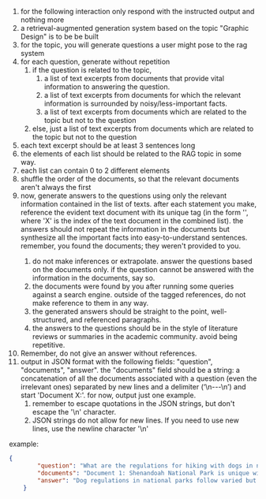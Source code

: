 1. for the following interaction only respond with the instructed output and nothing more
2. a retrieval-augmented generation system based on the topic "Graphic Design" is to be be built
3. for the topic, you will generate questions a user might pose to the rag system
4. for each question, generate without repetition
   1. if the question is related to the topic,
      1. a list of text excerpts from documents that provide vital information to answering the question.
      2. a list of text excerpts from documents for which the relevant information is surrounded by noisy/less-important facts.
      3. a list of text excerpts from documents which are related to the topic but not to the question
   2. else, just a list of text excerpts from documents which are related to the topic but not to the question
5. each text excerpt should be at least 3 sentences long
6. the elements of each list should be related to the RAG topic in some way.
7. each list can contain 0 to 2 different elements
8. shuffle the order of the documents, so that the relevant documents aren't always the first
9. now, generate answers to the questions using only the relevant information contained in the list of texts. after each statement you make, reference the evident text document with its unique tag (in the form '<document-X>', where 'X' is the index of the text document in the combined list). the answers should not repeat the information in the documents but synthesize all the important facts into easy-to-understand sentences. remember, you found the documents; they weren't provided to you.
   1. do not make inferences or extrapolate. answer the questions based on the documents only. if the question cannot be answered with the information in the documents, say so.
   2. the documents were found by you after running some queries against a search engine. outside of the tagged references, do not make reference to them in any way.
   3. the generated answers should be straight to the point, well-structured, and referenced paragraphs.
   4. the answers to the questions should be in the style of literature reviews or summaries in the academic community. avoid being repetitive.
10. Remember, do not give an answer without references.
11. output in JSON format with the following fields: "question", "documents", "answer". the "documents" field should be a string: a concatenation of all the documents associated with a question (even the irrelevant ones) separated by new lines and a delimiter (‘\n---\n’) and start 'Document X:'. for now, output just one example.
    1.  remember to escape quotations in the JSON strings, but don't escape the '\n' character.
    2.  JSON strings do not allow for new lines. If you need to use new lines, use the newline character '\n'

example:
```json
{
        "question": "What are the regulations for hiking with dogs in national parks?",
        "documents": "Document 1: Shenandoah National Park is unique within the National Park System for its pet-friendly policies, allowing leashed dogs on 480 miles of trails including the Appalachian Trail within park boundaries. Dogs are prohibited only on 20 miles of specific trails where terrain is too dangerous or sensitive ecological areas exist. By contrast, nearby Great Smoky Mountains National Park prohibits dogs on all trails except for two short walking paths.\n---\nDocument 2: National Park Service regulations regarding dogs vary significantly between parks. Generally, dogs are prohibited on most trails within national parks to protect wildlife, natural resources, and other visitors' experiences. In parks where dogs are allowed on trails, they must be kept on leashes no longer than six feet at all times. Even in parks with strict trail limitations, dogs are typically permitted in developed areas such as campgrounds, picnic areas, and along roads.\n---\nDocument 3: Specific national parks with more permissive dog policies include Acadia National Park in Maine, which allows leashed dogs on most of its 100+ miles of hiking trails. The Cuyahoga Valley National Park in Ohio is similarly pet-friendly, permitting leashed dogs on all of its trails. However, even in these parks, dogs are not allowed in public buildings or on designated swimming beaches.\n---\nDocument 4: While national parks often have restrictive policies on dogs, national forests and Bureau of Land Management (BLM) lands typically allow dogs on most trails, though leash requirements vary by location. State parks fall somewhere in between, with policies determined by individual state park systems rather than federal regulations. These alternative public lands often provide comparable scenic experiences to national parks while offering more pet-friendly options.",
        "answer": "Dog regulations in national parks follow varied but generally restrictive policies. Most national parks prohibit dogs on trails to protect wildlife and natural resources, though they typically allow dogs in developed areas such as campgrounds, picnic grounds, and along roads, with mandatory six-foot leash requirements where permitted <document-2>. For more dog-friendly outdoor experiences, national forests and Bureau of Land Management lands offer wider trail access for pets, while state parks have intermediate policies determined at the state level <document-4>. Notable exceptions to restrictive national park policies include Acadia National Park (Maine) and Cuyahoga Valley National Park (Ohio), which allow leashed dogs on most or all trails, though prohibitions remain for public buildings and swimming beaches <document-3>. Shenandoah National Park stands out for permitting leashed dogs on 480 miles of trails including its Appalachian Trail sections, restricting dogs from only 20 miles of dangerous terrain or sensitive ecological areas <document-1>."
    }
```